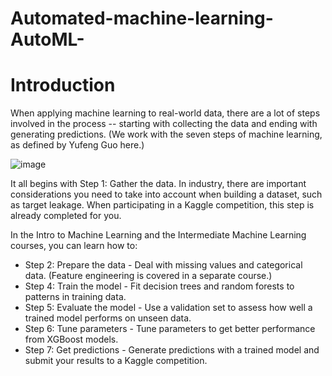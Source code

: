 # Automated-machine-learning-AutoML-

# Introduction

When applying machine learning to real-world data, there are a lot of steps involved in the process -- starting with collecting the data and ending with generating predictions. (We work with the seven steps of machine learning, as defined by Yufeng Guo here.)

![image](https://user-images.githubusercontent.com/60442877/132116472-7468770e-b813-4f27-9bd8-06166e3ffafe.png)

It all begins with Step 1: Gather the data. In industry, there are important considerations you need to take into account when building a dataset, such as target leakage. When participating in a Kaggle competition, this step is already completed for you.

In the Intro to Machine Learning and the Intermediate Machine Learning courses, you can learn how to:

* Step 2: Prepare the data - Deal with missing values and categorical data. (Feature engineering is covered in a separate course.)
* Step 4: Train the model - Fit decision trees and random forests to patterns in training data.
* Step 5: Evaluate the model - Use a validation set to assess how well a trained model performs on unseen data.
* Step 6: Tune parameters - Tune parameters to get better performance from XGBoost models.
* Step 7: Get predictions - Generate predictions with a trained model and submit your results to a Kaggle competition.
